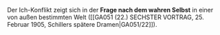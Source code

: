 
Der Ich-Konflikt zeigt sich in der **Frage nach dem wahren Selbst** in einer von außen bestimmten Welt ([[GA051 (22.) SECHSTER VORTRAG, 25. Februar 1905, Schillers spätere Dramen|GA051/22]]).
